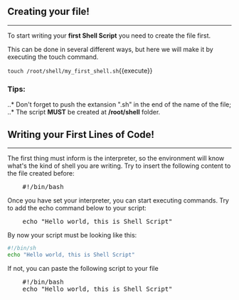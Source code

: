 ## Creating your file!
------

To start writing your **first Shell Script** you need to create the file first. 

This can be done in several different ways, but here we will make it by executing the touch command.

`touch /root/shell/my_first_shell.sh`{{execute}}

### Tips:
..* Don't forget to push the extansion ".sh" in the end of the name of the file;
..* The script **MUST** be created at **/root/shell** folder.

## Writing your First Lines of Code!
------

The first thing must inform is the interpreter, so the environment will know what's the kind of shell you are writing.
Try to insert the following content to the file created before:
<pre class="File" data-filename="/root/shell/my_first_shell.sh" data-target="prepend">
	#!/bin/bash
</pre>

Once you have set your interpreter, you can start executing commands.
Try to add the echo command below to your script:
<pre class="File" data-filename="/root/shell/my_first_shell.sh" data-target="append">
	echo "Hello world, this is Shell Script"
</pre>

By now your script must be looking like this:
```bash
#!/bin/sh
echo "Hello world, this is Shell Script"
```

If not, you can paste the following script to your file
<pre class="File" data-filename="/root/shell/my_first_shell.sh" data-target="replace">
	#!/bin/bash
	echo "Hello world, this is Shell Script"
</pre>